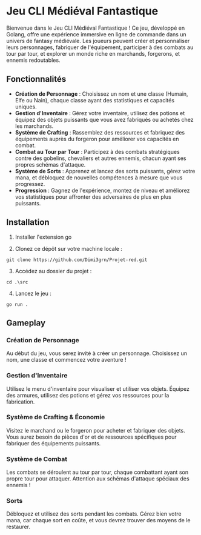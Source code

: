 # Jeu CLI Médiéval Fantastique


Bienvenue dans le Jeu CLI Médiéval Fantastique ! Ce jeu, développé en Golang, offre une expérience immersive en ligne de commande dans un univers de fantasy médiévale. Les joueurs peuvent créer et personnaliser leurs personnages, fabriquer de l'équipement, participer à des combats au tour par tour, et explorer un monde riche en marchands, forgerons, et ennemis redoutables.

## Fonctionnalités
- **Création de Personnage** : Choisissez un nom et une classe (Humain, Elfe ou Nain),
 chaque classe ayant des statistiques et capacités uniques.
- **Gestion d'Inventaire** : Gérez votre inventaire, utilisez des potions et équipez des objets puissants que vous avez fabriqués ou achetés chez les marchands.
- **Système de Crafting** : Rassemblez des ressources et fabriquez des équipements auprès du forgeron pour améliorer vos capacités en combat.
- **Combat au Tour par Tour** : Participez à des combats stratégiques contre des gobelins, chevaliers et autres ennemis, chacun ayant ses propres schémas d'attaque.
- **Système de Sorts** : Apprenez et lancez des sorts puissants, gérez votre mana, et débloquez de nouvelles compétences à mesure que vous progressez.
- **Progression** : Gagnez de l'expérience, montez de niveau et améliorez vos statistiques pour affronter des adversaires de plus en plus puissants.

## Installation
1. Installer l'extension go

2. Clonez ce dépôt sur votre machine locale :
```
git clone https://github.com/Dimi3grn/Projet-red.git
```
3. Accédez au dossier du projet :
```
cd .\src
```
4. Lancez le jeu :
```
go run .
```

## Gameplay

### Création de Personnage
Au début du jeu, vous serez invité à créer un personnage. Choisissez un nom, une classe et commencez votre aventure !

### Gestion d'Inventaire
Utilisez le menu d'inventaire pour visualiser et utiliser vos objets. Équipez des armures, utilisez des potions et gérez vos ressources pour la fabrication.

### Système de Crafting & Économie
Visitez le marchand ou le forgeron pour acheter et fabriquer des objets. Vous aurez besoin de pièces d'or et de ressources spécifiques pour fabriquer des équipements puissants.

### Système de Combat
Les combats se déroulent au tour par tour, chaque combattant ayant son propre tour pour attaquer. Attention aux schémas d'attaque spéciaux des ennemis !

### Sorts
Débloquez et utilisez des sorts pendant les combats. Gérez bien votre mana, car chaque sort en coûte, et vous devrez trouver des moyens de le restaurer.

